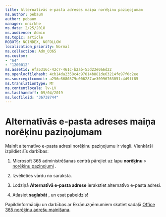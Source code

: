 ```yaml
---
title: Alternatīvās e-pasta adreses maiņa norēķinu paziņojumam
ms.author: pebaum
author: pebaum
manager: mnirkhe
ms.date: 2/25/2018
ms.audience: Admin
ms.topic: article
ROBOTS: NOINDEX, NOFOLLOW
localization_priority: Normal
ms.collection: Adm_O365
ms.custom:
- "64"
- "1200012"
ms.assetid: efa5316c-42c7-461c-b2ab-53d23e0a6d22
ms.openlocfilehash: 4cb14da2358c4c97814b881de63214fe97f0c2ee
ms.sourcegitcommit: a256e8680379c006287ae30996763051c4d9ff85
ms.translationtype: MT
ms.contentlocale: lv-LV
ms.lasthandoff: 09/04/2019
ms.locfileid: "36738744"
---
```

# <a name="change-the-alternate-email-address-for-billing-notification"></a>Alternatīvās e-pasta adreses maiņa norēķinu paziņojumam

Mainīt alternatīvo e-pasta adresi norēķinu paziņojumu ir viegli. Vienkārši izpildiet šīs darbības:
  
1. Microsoft 365 administrēšanas centrā pārejiet uz lapu **norēķinu** \> [norēķinu paziņojumi](https://go.microsoft.com/fwlink/p/?linkid=853212) .  

2. Izvēlieties vārdu no saraksta.

3. Lodziņā **Alternatīvā e-pasta adrese** ierakstiet alternatīvo e-pasta adresi.

4. Atlasiet **saglabāt** , un esat pabeidzis!

Papildinformāciju un darbības ar Ekrānuzņēmumiem skatiet sadaļā [Office 365 norēķinu adrešu mainīšana](https://docs.microsoft.com/office365/admin/subscriptions-and-billing/change-your-billing-addresses).
  